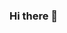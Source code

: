 ### Hi there 👋

<!--
**mafemad/mafemad** is a ✨ _special_ ✨ repository because its `README.md` (this file) appears on your GitHub profile.

H

- 🔭 I’m currently working on learn fullstack coding

- 📫 How to reach me: mafemad200@gmail.com


## 🐍 A Snake Eating my Contributions Graph
	
<p align = "center">
	<img src = "https://github.com/7oSkaaa/7oSkaaa/blob/output/github-contribution-grid-snake.svg?" alt = "Snake Game"/>
</p>

